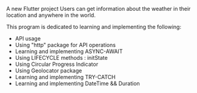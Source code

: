 A new Flutter project
Users can get information about the weather in their location and anywhere in the world.

This program is dedicated to learning and implementing the following: 
* API usage
* Using "http" package for API operations
* Learning and implementing ASYNC-AWAIT
* Using LIFECYCLE methods : initState
* Using Circular Progress Indicator
* Using Geolocator package 
* Learning and implementing TRY-CATCH
* Learning and implementing DateTime && Duration
